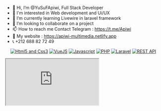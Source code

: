 - 👋 Hi, I’m @YuSuFApiwi, Full Stack Developer
- 👀 I'm interested in Web development and Ui/UX
- 🌱 I’m currently learning Livewire in laravel framework
- 💞 I’m looking to collaborate on a project
- 📫 How to reach me Contact Telegram : https://t.me/Apiwi
- 🔗 My website : https://apiwi-multimedia.netlify.app
- 📞 +212 688 82 72 49

<!---
YuSuFApiwi/YuSuFApiwi is a ✨ special ✨ repository because its `README.md` (this file) appears on your GitHub profile.
You can click the Preview link to take a look at your changes.
--->

<p align="center">
<a href="#"><img src="https://img.shields.io/static/v1?label=Base&message=HTML5 - CSS3&color=pink" alt="Html5 and Css3"></a>
<a href="#"><img src="https://img.shields.io/static/v1?label=Framework&message=VueJS&color=green" alt="VueJS"></a>
<a href="#"><img src="https://img.shields.io/static/v1?label=Vanilla&message=Javascript&color=yellow" alt="Javascript"></a>
<a href="#"><img src="https://img.shields.io/static/v1?label=Langage&message=PHP&color=blue" alt="PHP"></a>
<a href="#"><img src="https://img.shields.io/static/v1?label=Framework&message=Laravel&color=orange" alt="Laravel"></a>
<a href="#"><img src="https://img.shields.io/static/v1?label=API REST&message=API&color=red" alt="REST API"></a>
</p>

<iframe src="https://camo.githubusercontent.com/fe07804240e2abb2cc98556de64175bf807fdba9e7833438c892bf52daf917a5/68747470733a2f2f6769746875622d726561646d652d73746174732e76657263656c2e6170702f6170693f757365726e616d653d6d617a6970616e2673686f775f69636f6e733d74727565267468656d653d6e696768746f776c266c6f63616c653d656e"></iframe>

